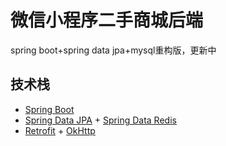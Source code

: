 # 微信小程序二手商城后端

spring boot+spring data jpa+mysql重构版，更新中

## 技术栈

* [Spring Boot](https://spring.io/projects/spring-boot/)
* [Spring Data JPA](https://spring.io/projects/spring-data-jpa) + [Spring Data Redis](https://docs.spring.io/spring-data/data-redis/docs/current/reference/html/#redis:connectors:connection)
* [Retrofit](https://square.github.io/retrofit/) + [OkHttp](https://square.github.io/okhttp/)
